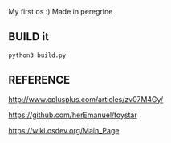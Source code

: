 My first os :)
Made in peregrine

## BUILD it


```
python3 build.py
```


## REFERENCE


http://www.cplusplus.com/articles/zv07M4Gy/

https://github.com/herEmanuel/toystar

https://wiki.osdev.org/Main_Page
